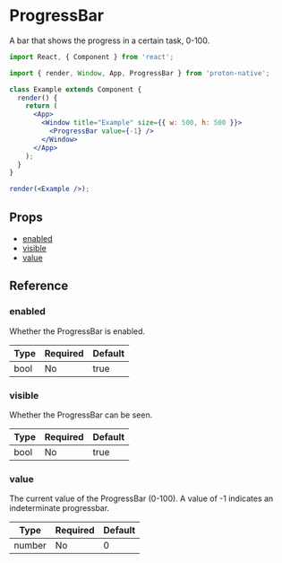 # ProgressBar

A bar that shows the progress in a certain task, 0-100.

```jsx
import React, { Component } from 'react';

import { render, Window, App, ProgressBar } from 'proton-native';

class Example extends Component {
  render() {
    return (
      <App>
        <Window title="Example" size={{ w: 500, h: 500 }}>
          <ProgressBar value={-1} />
        </Window>
      </App>
    );
  }
}

render(<Example />);
```

## Props

* [enabled](#enabled)
* [visible](#visible)
* [value](#value)

## Reference

### enabled

Whether the ProgressBar is enabled.

| **Type** | **Required** | **Default** |
| -------- | ------------ | ----------- |
| bool     | No           | true        |

### visible

Whether the ProgressBar can be seen.

| **Type** | **Required** | **Default** |
| -------- | ------------ | ----------- |
| bool     | No           | true        |

### value

The current value of the ProgressBar (0-100). A value of -1 indicates an indeterminate progressbar.

| **Type** | **Required** | **Default** |
| -------- | ------------ | ----------- |
| number   | No           | 0           |
